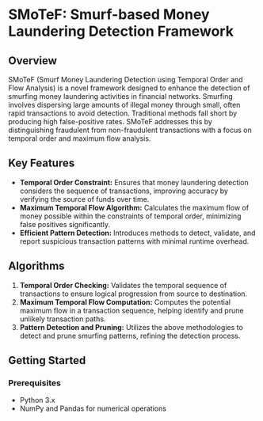 # SMoTeF: Smurf-based Money Laundering Detection Framework

## Overview

SMoTeF (Smurf Money Laundering Detection using Temporal Order and Flow Analysis) is a novel framework designed to enhance the detection of smurfing money laundering activities in financial networks. Smurfing involves dispersing large amounts of illegal money through small, often rapid transactions to avoid detection. Traditional methods fall short by producing high false-positive rates. SMoTeF addresses this by distinguishing fraudulent from non-fraudulent transactions with a focus on temporal order and maximum flow analysis.

## Key Features

- **Temporal Order Constraint:** Ensures that money laundering detection considers the sequence of transactions, improving accuracy by verifying the source of funds over time.
- **Maximum Temporal Flow Algorithm:** Calculates the maximum flow of money possible within the constraints of temporal order, minimizing false positives significantly.
- **Efficient Pattern Detection:** Introduces methods to detect, validate, and report suspicious transaction patterns with minimal runtime overhead.

## Algorithms

1. **Temporal Order Checking:** Validates the temporal sequence of transactions to ensure logical progression from source to destination.
2. **Maximum Temporal Flow Computation:** Computes the potential maximum flow in a transaction sequence, helping identify and prune unlikely transaction paths.
3. **Pattern Detection and Pruning:** Utilizes the above methodologies to detect and prune smurfing patterns, refining the detection process.

## Getting Started

### Prerequisites

- Python 3.x
- NumPy and Pandas for numerical operations

